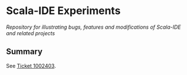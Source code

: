 # Scala-IDE Experiments
*Repository for illustrating bugs, features and modifications of Scala-IDE and related projects*

## Summary
See [Ticket 1002403](https://scala-ide-portfolio.assembla.com/spaces/scala-ide/tickets/1002403-quick-fix--implement-foo--does-not-add-needed-imports#/activity/ticket:).
